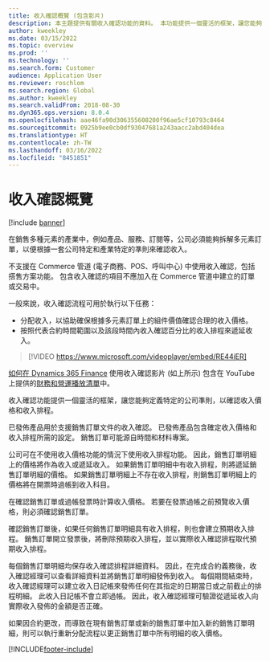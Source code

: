 ```yaml
---
title: 收入確認概覽 (包含影片)
description: 本主題提供有關收入確認功能的資料。 本功能提供一個靈活的框架，讓您能夠定義公司特定的準則，以確認多元素訂單的收入價格和收入排程。
author: kweekley
ms.date: 03/15/2022
ms.topic: overview
ms.prod: ''
ms.technology: ''
ms.search.form: Customer
audience: Application User
ms.reviewer: roschlom
ms.search.region: Global
ms.author: kweekley
ms.search.validFrom: 2018-08-30
ms.dyn365.ops.version: 8.0.4
ms.openlocfilehash: aae46fa90d306355608200f96ae5cf10793c8464
ms.sourcegitcommit: 0925b9ee0cb0df93047681a243aacc2abd404dea
ms.translationtype: HT
ms.contentlocale: zh-TW
ms.lasthandoff: 03/16/2022
ms.locfileid: "8451851"
---
```

# <a name="revenue-recognition-overview"></a>收入確認概覽

[!include [banner](../includes/banner.md)]

在銷售多種元素的產業中，例如產品、服務、訂閱等，公司必須能夠拆解多元素訂單，以便根據一套公司特定和產業特定的準則來確認收入。

不支援在 Commerce 管道 (電子商務、POS、呼叫中心) 中使用收入確認，包括搭售方案功能。 包含收入確認的項目不應加入在 Commerce 管道中建立的訂單或交易中。

一般來說，收入確認流程可用於執行以下任務：

* 分配收入，以協助確保根據多元素訂單上的組件價值確認合理的收入價格。
* 按照代表合約時間範圍以及該段時間內收入確認百分比的收入排程來遞延收入。

> [!VIDEO https://www.microsoft.com/videoplayer/embed/RE44iER]

[如何在 Dynamics 365 Finance](https://youtu.be/v3amIsiqvoo) 使用收入確認影片 (如上所示) 包含在 YouTube 上提供的[財務和營運播放清單](https://www.youtube.com/playlist?list=PLcakwueIHoT_SYfIaPGoOhloFoCXiUSyW)中。

收入確認功能提供一個靈活的框架，讓您能夠定義特定的公司準則，以確認收入價格和收入排程。

已發佈產品用於支援銷售訂單文件的收入確認。 已發佈產品包含確定收入價格和收入排程所需的設定。 銷售訂單可能源自時間和材料專案。

公司可在不使用收入價格功能的情況下使用收入排程功能。 因此，銷售訂單明細上的價格將作為收入或遞延收入。 如果銷售訂單明細中有收入排程，則將遞延銷售訂單明細的價格。 如果銷售訂單明細上不存在收入排程，則銷售訂單明細上的價格將在開票時過帳到收入科目。

在確認銷售訂單或過帳發票時計算收入價格。 若要在發票過帳之前預覽收入價格，則必須確認銷售訂單。

確認銷售訂單後，如果任何銷售訂單明細具有收入排程，則也會建立預期收入排程。 銷售訂單開立發票後，將刪除預期收入排程，並以實際收入確認排程取代預期收入排程。

每個銷售訂單明細均保存收入確認排程詳細資料。 因此，在完成合約義務後，收入確認經理可以查看詳細資料並將銷售訂單明細發佈到收入。 每個期間結束時，收入確認經理可以建立收入日記帳來發佈任何在其指定的日期當日或之前截止的排程明細。 此收入日記帳不會立即過帳。 因此，收入確認經理可驗證從遞延收入向實際收入發佈的金額是否正確。

如果因合約更改，而導致在現有銷售訂單或新的銷售訂單中加入新的銷售訂單明細，則可以執行重新分配流程以更正銷售訂單中所有明細的收入價格。


[!INCLUDE[footer-include](../../includes/footer-banner.md)]
